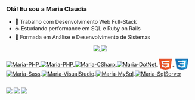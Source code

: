 ### Olá! Eu sou a Maria Claudia

- 🔭 Trabalho com Desenvolvimento Web Full-Stack
- ☕ Estudando performance em SQL e Ruby on Rails
- 🌱 Formada em Análise e Desenvolvimento de Sistemas

<div align="center">
  <a href="https://github.com/MariaClaudiaWandersee">
  <img height="180em" src="https://github-readme-stats.vercel.app/api?username=MariaClaudiaWandersee&show_icons=true&theme=dracula&include_all_commits=true&count_private=true"/>
  <img height="180em" src="https://github-readme-stats.vercel.app/api/top-langs/?username=MariaClaudiaWandersee&layout=compact&langs_count=7&theme=dracula"/>
</div>

<div style="display: inline_block"><br>
  <img align="center" alt="Maria-PHP" height="30" width="40" src="https://icongr.am/devicon/php-original.svg?size=128&color=currentColor" />
  <img align="center" alt="Maria-PHP" height="30" width="40" src="https://cdn.jsdelivr.net/gh/devicons/devicon/icons/react/react-original-wordmark.svg" />
  <img align="center" alt="Maria-CSharp" height="30" width="40" src="https://cdn.jsdelivr.net/gh/devicons/devicon/icons/csharp/csharp-original.svg" />
  <img align="center" alt="Maria-DotNet" height="30" width="40" src="https://icongr.am/devicon/dot-net-original-wordmark.svg?color=ffffff"/>
  <img align="center" alt="Maria-HTML" height="30" width="40" src="https://raw.githubusercontent.com/devicons/devicon/master/icons/html5/html5-original.svg">
  <img align="center" alt="Maria-CSS" height="30" width="40" src="https://raw.githubusercontent.com/devicons/devicon/master/icons/css3/css3-original.svg">
  <img align="center" alt="Maria-Sass" height="30" width="40" src="https://cdn.jsdelivr.net/gh/devicons/devicon/icons/sass/sass-original.svg"/>
  <img align="center" alt="Maria-VisualStudio" height="30" width="40" src="https://icongr.am/devicon/visualstudio-plain.svg?color=currentColor" />
  <img align="center" alt="Maria-MySql" height="30" width="40" src="https://cdn.jsdelivr.net/gh/devicons/devicon/icons/mysql/mysql-original-wordmark.svg"/>
  <img align="center" alt="Maria-SqlServer" height="30" width="40" src="https://cdn.jsdelivr.net/gh/devicons/devicon/icons/microsoftsqlserver/microsoftsqlserver-plain-wordmark.svg?"/>

##

<div> 
  <a href="https://instagram.com/mariaclaudiawandersee" target="_blank"><img src="https://img.shields.io/badge/-Instagram-%23E4405F?style=for-the-badge&logo=instagram&logoColor=white" target="_blank"></a>
  <a href="https://www.linkedin.com/in/maria-claudia-de-britto-wandersee-675381208" target="_blank"><img src="https://img.shields.io/badge/-LinkedIn-%230077B5?style=for-the-badge&logo=linkedin&logoColor=white" target="_blank"></a> 
 <a href = "mailto:mariaaclaudiaa2401@gmail.com"><img src="https://img.shields.io/badge/Gmail-D14836?style=for-the-badge&logo=gmail&logoColor=white"></a>
</div>
 
